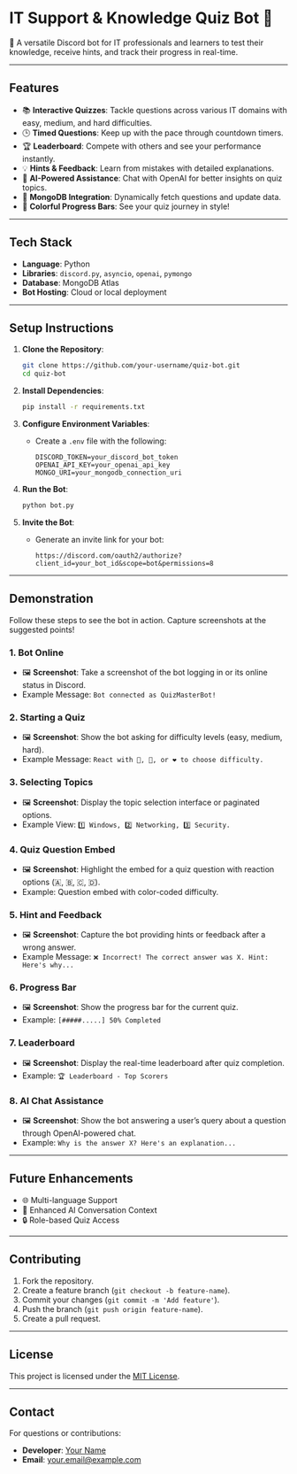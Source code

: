 # IT Support & Knowledge Quiz Bot 🤖

🚀 A versatile Discord bot for IT professionals and learners to test their knowledge, receive hints, and track their progress in real-time.

---

## **Features**
- 📚 **Interactive Quizzes**: Tackle questions across various IT domains with easy, medium, and hard difficulties.
- 🕒 **Timed Questions**: Keep up with the pace through countdown timers.
- 🏆 **Leaderboard**: Compete with others and see your performance instantly.
- 💡 **Hints & Feedback**: Learn from mistakes with detailed explanations.
- 🧠 **AI-Powered Assistance**: Chat with OpenAI for better insights on quiz topics.
- 💾 **MongoDB Integration**: Dynamically fetch questions and update data.
- 🎨 **Colorful Progress Bars**: See your quiz journey in style!

---

## **Tech Stack**
- **Language**: Python
- **Libraries**: `discord.py`, `asyncio`, `openai`, `pymongo`
- **Database**: MongoDB Atlas
- **Bot Hosting**: Cloud or local deployment

---

## **Setup Instructions**
1. **Clone the Repository**:
    ```bash
    git clone https://github.com/your-username/quiz-bot.git
    cd quiz-bot
    ```

2. **Install Dependencies**:
    ```bash
    pip install -r requirements.txt
    ```

3. **Configure Environment Variables**:
    - Create a `.env` file with the following:
        ```plaintext
        DISCORD_TOKEN=your_discord_bot_token
        OPENAI_API_KEY=your_openai_api_key
        MONGO_URI=your_mongodb_connection_uri
        ```

4. **Run the Bot**:
    ```bash
    python bot.py
    ```

5. **Invite the Bot**:
    - Generate an invite link for your bot:
      ```
      https://discord.com/oauth2/authorize?client_id=your_bot_id&scope=bot&permissions=8
      ```

---

## **Demonstration**
Follow these steps to see the bot in action. Capture screenshots at the suggested points!

### 1. **Bot Online**
   - 🖼️ **Screenshot**: Take a screenshot of the bot logging in or its online status in Discord.
   - Example Message: `Bot connected as QuizMasterBot!`

### 2. **Starting a Quiz**
   - 🖼️ **Screenshot**: Show the bot asking for difficulty levels (easy, medium, hard).
   - Example Message: `React with 💚, 💛, or ❤️ to choose difficulty.`

### 3. **Selecting Topics**
   - 🖼️ **Screenshot**: Display the topic selection interface or paginated options.
   - Example View: `1️⃣ Windows, 2️⃣ Networking, 3️⃣ Security.`

### 4. **Quiz Question Embed**
   - 🖼️ **Screenshot**: Highlight the embed for a quiz question with reaction options (🇦, 🇧, 🇨, 🇩).
   - Example: Question embed with color-coded difficulty.

### 5. **Hint and Feedback**
   - 🖼️ **Screenshot**: Capture the bot providing hints or feedback after a wrong answer.
   - Example Message: `❌ Incorrect! The correct answer was X. Hint: Here's why...`

### 6. **Progress Bar**
   - 🖼️ **Screenshot**: Show the progress bar for the current quiz.
   - Example: `[#####.....] 50% Completed`

### 7. **Leaderboard**
   - 🖼️ **Screenshot**: Display the real-time leaderboard after quiz completion.
   - Example: `🏆 Leaderboard - Top Scorers`

### 8. **AI Chat Assistance**
   - 🖼️ **Screenshot**: Show the bot answering a user’s query about a question through OpenAI-powered chat.
   - Example: `Why is the answer X? Here's an explanation...`

---

## **Future Enhancements**
- 🌐 Multi-language Support
- 💬 Enhanced AI Conversation Context
- 🔒 Role-based Quiz Access

---

## **Contributing**
1. Fork the repository.
2. Create a feature branch (`git checkout -b feature-name`).
3. Commit your changes (`git commit -m 'Add feature'`).
4. Push the branch (`git push origin feature-name`).
5. Create a pull request.

---

## **License**
This project is licensed under the [MIT License](LICENSE).

---

## **Contact**
For questions or contributions:
- **Developer**: [Your Name](https://github.com/your-username)
- **Email**: your.email@example.com
